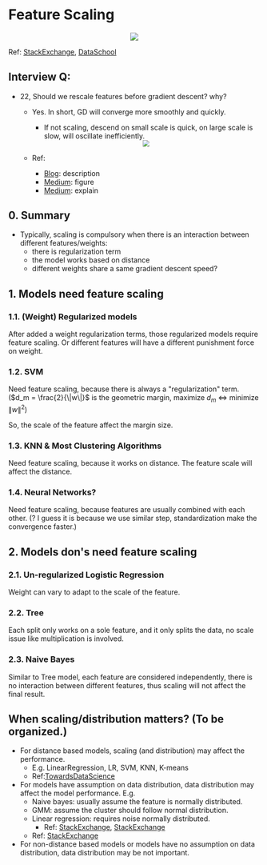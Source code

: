 # Feature Scaling

<div  align="center"><img src=https://i.stack.imgur.com/kRbSk.png style = "zoom:100%"></div>

Ref: [StackExchange](https://stats.stackexchange.com/questions/244507/what-algorithms-need-feature-scaling-beside-from-svm), [DataSchool](http://www.dataschool.io/comparing-supervised-learning-algorithms/)

## Interview Q:

- 22, Should we rescale features before gradient descent? why?
  - Yes. In short, GD will converge more smoothly and quickly.
    - If not scaling, descend on small scale is quick, on large scale is slow, will oscillate inefficiently.
    <div  align="center"><img src=https://miro.medium.com/max/1160/1*iwY9jGjCq1REPr1ryXjjhA.png style = "zoom:80%"></div>
    
  - Ref:
    - [Blog](https://www.atoti.io/when-to-perform-a-feature-scaling/#:~:text=To%20ensure%20that%20the%20gradient,more%20quickly%20towards%20the%20minima.): description
    - [Medium](https://societyofai.medium.com/simplest-way-for-feature-scaling-in-gradient-descent-ae0aaa383039): figure
    - [Medium](https://rahul-saini.medium.com/feature-scaling-why-it-is-required-8a93df1af310): explain


## 0. Summary

- Typically, scaling is compulsory when there is an interaction between different features/weights:
  - there is regularization term
  - the model works based on distance
  - different weights share a same gradient descent speed?

## 1. Models need feature scaling

### 1.1. (Weight) Regularized models

After added a weight regularization terms, those regularized models require feature scaling. Or different features will have a different punishment force on weight.

### 1.2. SVM

Need feature scaling, because there is always a "regularization" term. ($d_m = \frac{2}{\|w\|}$ is the geometric margin, maximize $d_m$ $\Leftrightarrow$ minimize $\|w\|^2$)

So, the scale of the feature affect the margin size.


### 1.3. KNN & Most Clustering Algorithms

Need feature scaling, because it works on distance. The feature scale will affect the distance.

### 1.4. Neural Networks?

Need feature scaling, because features are usually combined with each other. (? I guess it is because we use similar step, standardization make the convergence faster.)

## 2. Models don's need feature scaling

### 2.1. Un-regularized Logistic Regression

Weight can vary to adapt to the scale of the feature.

### 2.2. Tree

Each split only works on a sole feature, and it only splits the data, no scale issue like multiplication is involved.

### 2.3. Naive Bayes

Similar to Tree model, each feature are considered independently, there is no interaction between different features, thus scaling will not affect the final result.



## When scaling/distribution matters? (To be organized.)

- For distance based models, scaling (and distribution) may affect the performance.
  - E.g. LinearRegression, LR, SVM, KNN, K-means
  - Ref:[TowardsDataScience](https://towardsdatascience.com/clearly-explained-what-why-and-how-of-feature-scaling-normalization-standardization-e9207042d971)
- For models have assumption on data distribution, data distribution may affect the model performance. E.g.
  - Naive bayes: usually assume the feature is normally distributed.
  - GMM: assume the cluster should follow normal distribution.
  - Linear regression: requires noise normally distributed.
    - Ref: [StackExchange](https://datascience.stackexchange.com/questions/20237/why-do-we-convert-skewed-data-into-a-normal-distribution), [StackExchange](https://datascience.stackexchange.com/questions/75652/which-supervised-machine-learning-algorithms-assume-normally-distributed-feature)
  - Ref: [StackExchange](https://datascience.stackexchange.com/questions/88965/feature-and-the-gaussian-distribution-classification)
- For non-distance based models or models have no assumption on data distribution, data distribution may be not important.
